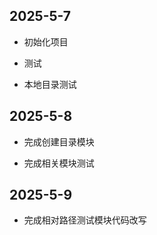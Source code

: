 ## 2025-5-7

* 初始化项目

* 测试

* 本地目录测试

## 2025-5-8

* 完成创建目录模块

* 完成相关模块测试

## 2025-5-9

* 完成相对路径测试模块代码改写
